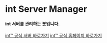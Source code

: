 # int Server Manager
<h4> int 서버를 관리하는 봇입니다. </h4>

<a href="https://discord.gg/WxjQaPK">int™ 공식 서버 바로가기</a>
<a href="http://intteam.co.kr">int™ 공식 홈페이지 바로가기</a>
